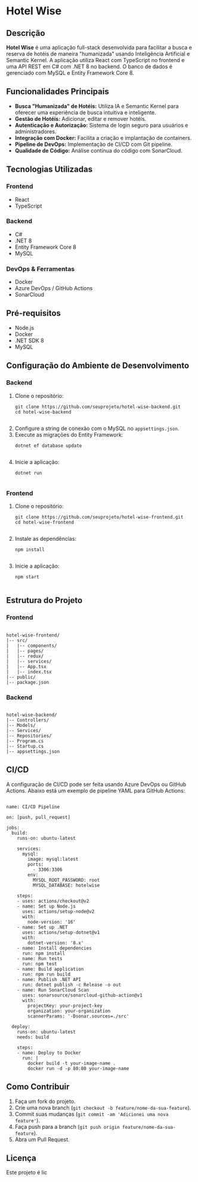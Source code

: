 <!DOCTYPE html>
<html lang="en">
<head>
    <meta charset="UTF-8">
    <meta name="viewport" content="width=device-width, initial-scale=1.0"> 
</head>
<body>

<h1>Hotel Wise</h1>

<h2>Descrição</h2>
<p><strong>Hotel Wise</strong> é uma aplicação full-stack desenvolvida para facilitar a busca e reserva de hotéis de maneira "humanizada" usando Inteligência Artificial e Semantic Kernel. A aplicação utiliza React com TypeScript no frontend e uma API REST em C# com .NET 8 no backend. O banco de dados é gerenciado com MySQL e Entity Framework Core 8.</p>

<h2>Funcionalidades Principais</h2>
<ul>
    <li><strong>Busca "Humanizada" de Hotéis:</strong> Utiliza IA e Semantic Kernel para oferecer uma experiência de busca intuitiva e inteligente.</li>
    <li><strong>Gestão de Hotéis:</strong> Adicionar, editar e remover hotéis.</li>    
    <li><strong>Autenticação e Autorização:</strong> Sistema de login seguro para usuários e administradores.</li>
    <li><strong>Integração com Docker:</strong> Facilita a criação e implantação de containers.</li>
    <li><strong>Pipeline de DevOps:</strong> Implementação de CI/CD com Git pipeline.</li>
    <li><strong>Qualidade de Código:</strong> Análise contínua do código com SonarCloud.</li>
</ul>

<h2>Tecnologias Utilizadas</h2>
<h3>Frontend</h3>
<ul>
    <li>React</li>
    <li>TypeScript</li>  
</ul>

<h3>Backend</h3>
<ul>
    <li>C#</li>
    <li>.NET 8</li>
    <li>Entity Framework Core 8</li>
    <li>MySQL</li>
</ul>

<h3>DevOps & Ferramentas</h3>
<ul>
    <li>Docker</li>
    <li>Azure DevOps / GitHub Actions</li>
    <li>SonarCloud</li>
</ul>

<h2>Pré-requisitos</h2>
<ul>
    <li>Node.js</li>
    <li>Docker</li>
    <li>.NET SDK 8</li>
    <li>MySQL</li>
</ul>

<h2>Configuração do Ambiente de Desenvolvimento</h2>

<h3>Backend</h3>
<ol>
    <li>Clone o repositório:
        <pre><code>git clone https://github.com/seuprojeto/hotel-wise-backend.git
cd hotel-wise-backend
        </code></pre>
    </li>
    <li>Configure a string de conexão com o MySQL no <code>appsettings.json</code>.</li>
    <li>Execute as migrações do Entity Framework:
        <pre><code>dotnet ef database update
        </code></pre>
    </li>
    <li>Inicie a aplicação:
        <pre><code>dotnet run
        </code></pre>
    </li>
</ol>

<h3>Frontend</h3>
<ol>
    <li>Clone o repositório:
        <pre><code>git clone https://github.com/seuprojeto/hotel-wise-frontend.git
cd hotel-wise-frontend
        </code></pre>
    </li>
    <li>Instale as dependências:
        <pre><code>npm install
        </code></pre>
    </li>
    <li>Inicie a aplicação:
        <pre><code>npm start
        </code></pre>
    </li>
</ol>

<h2>Estrutura do Projeto</h2>

<h3>Frontend</h3>
<pre><code>
hotel-wise-frontend/
|-- src/
|   |-- components/
|   |-- pages/
|   |-- redux/
|   |-- services/
|   |-- App.tsx
|   |-- index.tsx
|-- public/
|-- package.json
</code></pre>

<h3>Backend</h3>
<pre><code>
hotel-wise-backend/
|-- Controllers/
|-- Models/
|-- Services/
|-- Repositories/
|-- Program.cs
|-- Startup.cs
|-- appsettings.json
</code></pre>

<h2>CI/CD</h2>
<p>A configuração de CI/CD pode ser feita usando Azure DevOps ou GitHub Actions. Abaixo está um exemplo de pipeline YAML para GitHub Actions:</p>

<pre><code>
name: CI/CD Pipeline

on: [push, pull_request]

jobs:
  build:
    runs-on: ubuntu-latest

    services:
      mysql:
        image: mysql:latest
        ports:
          - 3306:3306
        env:
          MYSQL_ROOT_PASSWORD: root
          MYSQL_DATABASE: hotelwise

    steps:
    - uses: actions/checkout@v2
    - name: Set up Node.js
      uses: actions/setup-node@v2
      with:
        node-version: '16'
    - name: Set up .NET
      uses: actions/setup-dotnet@v1
      with:
        dotnet-version: '8.x'
    - name: Install dependencies
      run: npm install
    - name: Run tests
      run: npm test
    - name: Build application
      run: npm run build
    - name: Publish .NET API
      run: dotnet publish -c Release -o out
    - name: Run SonarCloud Scan
      uses: sonarsource/sonarcloud-github-action@v1
      with:
        projectKey: your-project-key
        organization: your-organization
        scannerParams: '-Dsonar.sources=./src'

  deploy:
    runs-on: ubuntu-latest
    needs: build

    steps:
    - name: Deploy to Docker
      run: |
        docker build -t your-image-name .
        docker run -d -p 80:80 your-image-name
</code></pre>

<h2>Como Contribuir</h2>
<ol>
    <li>Faça um fork do projeto.</li>
    <li>Crie uma nova branch (<code>git checkout -b feature/nome-da-sua-feature</code>).</li>
    <li>Commit suas mudanças (<code>git commit -am 'Adicionei uma nova feature'</code>).</li>
    <li>Faça push para a branch (<code>git push origin feature/nome-da-sua-feature</code>).</li>
    <li>Abra um Pull Request.</li>
</ol>

<h2>Licença</h2>
<p>Este projeto é lic
